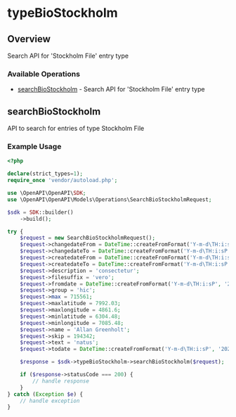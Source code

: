 # typeBioStockholm

## Overview

Search API for 'Stockholm File' entry type

### Available Operations

* [searchBioStockholm](#searchbiostockholm) - Search API for 'Stockholm File' entry type

## searchBioStockholm

API to search for entries of type Stockholm File

### Example Usage

```php
<?php

declare(strict_types=1);
require_once 'vendor/autoload.php';

use \OpenAPI\OpenAPI\SDK;
use \OpenAPI\OpenAPI\Models\Operations\SearchBioStockholmRequest;

$sdk = SDK::builder()
    ->build();

try {
    $request = new SearchBioStockholmRequest();
    $request->changedateFrom = DateTime::createFromFormat('Y-m-d\TH:i:sP', '2020-08-21T15:23:31.740Z');
    $request->changedateTo = DateTime::createFromFormat('Y-m-d\TH:i:sP', '2021-03-07T21:49:29.078Z');
    $request->createdateFrom = DateTime::createFromFormat('Y-m-d\TH:i:sP', '2022-10-13T06:47:27.001Z');
    $request->createdateTo = DateTime::createFromFormat('Y-m-d\TH:i:sP', '2021-08-20T14:09:47.998Z');
    $request->description = 'consectetur';
    $request->filesuffix = 'vero';
    $request->fromdate = DateTime::createFromFormat('Y-m-d\TH:i:sP', '2021-07-10T23:11:25.857Z');
    $request->group = 'hic';
    $request->max = 715561;
    $request->maxlatitude = 7992.03;
    $request->maxlongitude = 4861.6;
    $request->minlatitude = 6304.48;
    $request->minlongitude = 7085.48;
    $request->name = 'Allan Greenholt';
    $request->skip = 194342;
    $request->text = 'natus';
    $request->todate = DateTime::createFromFormat('Y-m-d\TH:i:sP', '2022-12-17T12:08:06.467Z');

    $response = $sdk->typeBioStockholm->searchBioStockholm($request);

    if ($response->statusCode === 200) {
        // handle response
    }
} catch (Exception $e) {
    // handle exception
}
```

